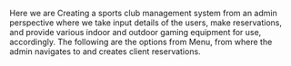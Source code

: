 Here we are Creating a sports club management system from an admin perspective where we take input details of the users, make reservations, and provide various indoor and outdoor gaming equipment for use, accordingly. The following are the options from Menu, from where the admin navigates to and creates client reservations.
